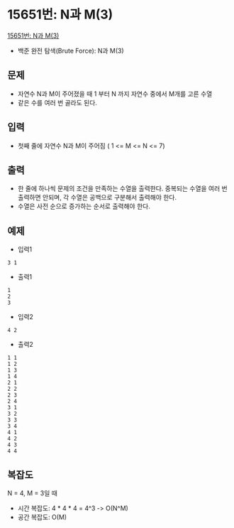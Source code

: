 # 15651번: N과 M(3)

[15651번: N과 M(3)](https://www.acmicpc.net/problem/15651)
- 백준 완전 탐색(Brute Force): N과 M(3)

## 문제
- 자연수 N과 M이 주어졌을 때 1 부터 N 까지 자연수 중에서 M개를 고른 수열
- 같은 수를 여러 번 골라도 된다.

## 입력
- 첫째 줄에 자연수 N과 M이 주어짐 ( 1 <= M <= N <= 7)

## 출력 
- 한 줄에 하나씩 문제의 조건을 만족하는 수열을 출력한다. 중복되는 수열을 여러 번 출력하면 안되며, 각 수열은 공백으로 구분해서 출력해야 한다.
- 수열은 사전 순으로 증가하는 순서로 출력해야 한다.

## 예제
- 입력1
```text
3 1
```
- 출력1
```text
1
2
3
```
- 입력2
```text
4 2
```
- 출력2
```text
1 1
1 2
1 3
1 4
2 1
2 2
2 3
2 4
3 1
3 2
3 3
3 4
4 1
4 2
4 3
4 4
```

## 복잡도
N = 4, M = 3일 때
- 시간 복잡도: 4 * 4 * 4 = 4^3 -> O(N^M)
- 공간 복잡도: O(M)